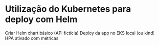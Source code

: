 # Utilização do Kubernetes para deploy com Helm
Criar Helm chart básico (API fictícia)
Deploy da app no EKS local (ou kind)
HPA ativado com métricas
